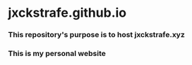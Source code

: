 # jxckstrafe.github.io
### This repository's purpose is to host jxckstrafe.xyz
### This is my personal website
